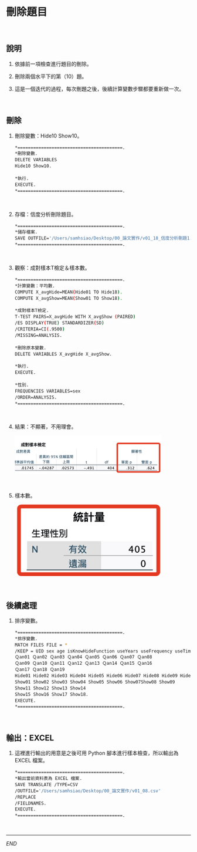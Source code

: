 # 刪除題目

<br>

## 說明

1. 依據前一項檢查進行題目的刪除。

2. 刪除兩個水平下的第（10）題。

3. 這是一個迭代的過程，每次刪題之後，後續計算變數步驟都要重新做一次。

<br>

## 刪除

1. 刪除變數：Hide10 Show10。

    ```bash
    *========================================.
    *刪除變數.
    DELETE VARIABLES
    Hide10 Show10.
    
    *執行.
    EXECUTE.
    *========================================.
    ```

<br>

2. 存檔：信度分析刪除題目。

    ```bash
    *========================================.
    *儲存檔案.
    SAVE OUTFILE='/Users/samhsiao/Desktop/00_論文實作/v01_18_信度分析刪題1.sav'.
    *========================================.
    ```

<br>

3. 觀察：成對樣本T檢定＆樣本數。

    ```bash
    *========================================.
    *計算變數：平均數.
    COMPUTE X_avgHide=MEAN(Hide01 TO Hide18).
    COMPUTE X_avgShow=MEAN(Show01 TO Show18).

    *成對樣本T檢定.
    T-TEST PAIRS=X_avgHide WITH X_avgShow (PAIRED)
    /ES DISPLAY(TRUE) STANDARDIZER(SD)
    /CRITERIA=CI(.9500)
    /MISSING=ANALYSIS.

    *刪除原本變數.
    DELETE VARIABLES X_avgHide X_avgShow.

    *執行.
    EXECUTE.

    *性別.
    FREQUENCIES VARIABLES=sex
    /ORDER=ANALYSIS.
    *========================================.
    ```

<br>

4. 結果：不顯著，不用理會。

    <img src="images/img_09.png" width="400px">

<br>

5. 樣本數。

    <img src="images/img_10.png" width="400px">

<br>

## 後續處理

1. 排序變數。

    ```bash
    *========================================.
    *排序變數.
    MATCH FILES FILE = *
    /KEEP = UID sex age isKnowHideFunction useYears useFrequency useTime 
    Ｑan01 Ｑan02 Ｑan03 Ｑan04 Ｑan05 Ｑan06 Ｑan07 Ｑan08 
    Ｑan09 Ｑan10 Ｑan11 Ｑan12 Ｑan13 Ｑan14 Ｑan15 Ｑan16 
    Ｑan17 Ｑan18 Ｑan19 
    Hide01 Hide02 Hide03 Hide04 Hide05 Hide06 Hide07 Hide08 Hide09 Hide11 Hide12 Hide13 Hide14 Hide15 Hide16 Hide17 Hide18 
    Show01 Show02 Show03 Show04 Show05 Show06 Show07Show08 Show09 
    Show11 Show12 Show13 Show14 
    Show15 Show16 Show17 Show18.
    EXECUTE.
    *========================================.
    ```

<br>

## 輸出：EXCEL

1. 這裡進行輸出的用意是之後可用 Python 腳本進行樣本檢查，所以輸出為 EXCEL 檔案。

    ```bash
    *========================================.
    *輸出當前資料表為 EXCEL 檔案.
    SAVE TRANSLATE /TYPE=CSV
    /OUTFILE='/Users/samhsiao/Desktop/00_論文實作/v01_08.csv'
    /REPLACE
    /FIELDNAMES.
    EXECUTE.
    *========================================.
    ```

<br>

___

_END_